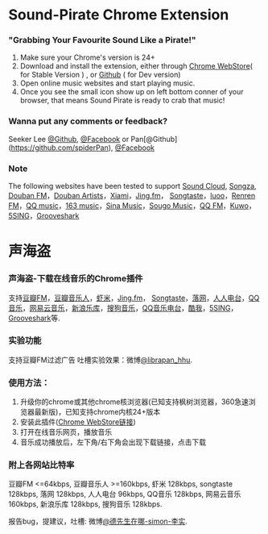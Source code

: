Sound-Pirate Chrome Extension
============

### "Grabbing Your Favourite Sound Like a Pirate!"

1. Make sure your Chrome's version is 24+
2. Download and install the extension, either through [Chrome WebStore](https://chrome.google.com/webstore/detail/声海盗/idleenniidjlnmnjkjmmnocnkmjibadd)( for Stable Version ) , or [Github](https://github.com/spiderPan/Sound-Pirate) ( for Dev version)
3. Open online music websites and start playing music.
4. Once you see the small icon show up on left bottom conner of your browser, that means Sound Pirate is ready to crab that music!

### Wanna put any comments or feedback?
Seeker Lee [@Github](https://github.com/seekerlee), [@Facebook](https://www.facebook.com/lee.seeker.3) or
Pan[@Github] (https://github.com/spiderPan), [@Facebook](https://www.facebook.com/banglanfeng.pan)

### Note
The following websites have been tested to support 
[Sound Cloud](https://soundcloud.com/), [Songza](http://songza.com/), [Douban FM](http://douban.fm/)，[Douban Artists](http://music.douban.com/artists/)，[Xiami](http://www.xiami.com/)，[Jing.fm](http://jing.fm/)， [Songtaste](http://www.songtaste.com/)，[luoo](http://www.luoo.net/)，[Renren FM](http://fm.renren.com/)，[QQ music](http://y.qq.com/)，[163 music](http://music.163.com/)，[Sina Music](http://music.sina.com.cn/)，[Sougo Music](http://mp3.sogou.com/)，[QQ FM](http://fm.qq.com)，[Kuwo](http://kuwo.cn)，[5SING](http://5sing.com/)，[Grooveshark](http://grooveshark.com)


声海盗
============

### 声海盗-下载在线音乐的Chrome插件
支持[豆瓣FM](http://douban.fm/)，[豆瓣音乐人](http://music.douban.com/artists/)，[虾米](http://www.xiami.com/)，[Jing.fm](http://jing.fm/)， [Songtaste](http://www.songtaste.com/)，[落网](http://www.luoo.net/)，[人人电台](http://fm.renren.com/)，[QQ音乐](http://y.qq.com/)，[网易云音乐](http://music.163.com/)，[新浪乐库](http://music.sina.com.cn/)，[搜狗音乐](http://mp3.sogou.com/)，[QQ音乐电台](http://fm.qq.com)，[酷我](http://kuwo.cn)，[5SING](http://5sing.com/)，[Grooveshark](http://grooveshark.com)等.

### 实验功能
支持豆瓣FM过滤广告
吐槽实验效果：微博[@librapan_hhu](http://weibo.com/librapan).

### 使用方法：
1. 升级你的chrome或其他chrome核浏览器(已知支持枫树浏览器，360急速浏览器最新版)，已知支持chrome内核24+版本
2. 安装此插件([Chrome WebStore链接](https://chrome.google.com/webstore/detail/声海盗/idleenniidjlnmnjkjmmnocnkmjibadd))
3. 打开在线音乐网页，播放音乐
4. 音乐成功播放后，左下角/右下角会出现下载链接，点击下载

### 附上各网站比特率
豆瓣FM <=64kbps, 豆瓣音乐人 >=160kbps, 虾米 128kbps, songtaste 128kbps, 落网 128kbps, 人人电台 96kbps, QQ音乐 128kbps, 网易云音乐 160kbps, 新浪乐库 128kbps, 搜狗音乐 128kbps.

报告bug，提建议，吐槽: 微博[@德先生在哪-simon-李实](http://weibo.com/u/1724095115).

